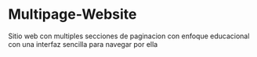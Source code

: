 # Multipage-Website
Sitio web con multiples secciones de paginacion con enfoque educacional con una interfaz sencilla para navegar por ella
